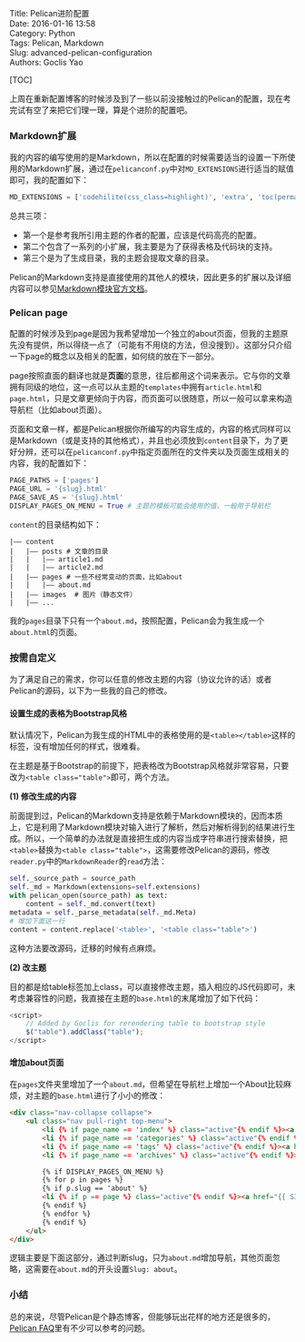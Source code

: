 Title: Pelican进阶配置  
Date: 2016-01-16 13:58  
Category: Python  
Tags: Pelican, Markdown  
Slug: advanced-pelican-configuration  
Authors: Goclis Yao  

[TOC]

上周在重新配置博客的时候涉及到了一些以前没接触过的Pelican的配置，现在考完试有空了来把它们理一理，算是个进阶的配置吧。

### Markdown扩展
我的内容的编写使用的是Markdown，所以在配置的时候需要适当的设置一下所使用的Markdown扩展，通过在`pelicanconf.py`中对`MD_EXTENSIONS`进行适当的赋值即可，我的配置如下：

```python
MD_EXTENSIONS = ['codehilite(css_class=highlight)', 'extra', 'toc(permalink=true)']
```

总共三项：

- 第一个是参考我所引用主题的作者的配置，应该是代码高亮的配置。
- 第二个包含了一系列的小扩展，我主要是为了获得表格及代码块的支持。
- 第三个是为了生成目录，我的主题会提取文章的目录。

Pelican的Markdown支持是直接使用的其他人的模块，因此更多的扩展以及详细内容可以参见[Markdown模块官方文档][1]。

### Pelican page
配置的时候涉及到page是因为我希望增加一个独立的about页面，但我的主题原先没有提供，所以得绕一点了（可能有不用绕的方法，但没搜到）。这部分只介绍一下page的概念以及相关的配置，如何绕的放在下一部分。

page按照直面的翻译也就是**页面**的意思，往后都用这个词来表示。它与你的文章拥有同级的地位，这一点可以从主题的`templates`中拥有`article.html`和`page.html`，只是文章更倾向于内容，而页面可以很随意，所以一般可以拿来构造导航栏（比如about页面）。

页面和文章一样，都是Pelican根据你所编写的内容生成的，内容的格式同样可以是Markdown（或是支持的其他格式），并且也必须放到`content`目录下，为了更好分辨，还可以在`pelicanconf.py`中指定页面所在的文件夹以及页面生成相关的内容，我的配置如下：

```python
PAGE_PATHS = ['pages']
PAGE_URL = '{slug}.html'
PAGE_SAVE_AS = '{slug}.html'
DISPLAY_PAGES_ON_MENU = True # 主题的模板可能会使用的值，一般用于导航栏
```

`content`的目录结构如下：

```
|—— content
|   |—— posts # 文章的目录
|   |   |—— article1.md
|   |   |—— article2.md
|   |—— pages # 一些不经常变动的页面，比如about
|   |   |—— about.md
|   |—— images  # 图片（静态文件）
|   |—— ...
```

我的`pages`目录下只有一个`about.md`，按照配置，Pelican会为我生成一个`about.html`的页面。

### 按需自定义
为了满足自己的需求，你可以任意的修改主题的内容（协议允许的话）或者Pelican的源码，以下为一些我的自己的修改。

#### 设置生成的表格为Bootstrap风格
默认情况下，Pelican为我生成的HTML中的表格使用的是`<table></table>`这样的标签，没有增加任何的样式，很难看。

在主题是基于Bootstrap的前提下，把表格改为Bootstrap风格就非常容易，只要改为`<table class="table">`即可，两个方法。

__(1) 修改生成的内容__

前面提到过，Pelican的Markdown支持是依赖于Markdown模块的，因而本质上，它是利用了Markdown模块对输入进行了解析，然后对解析得到的结果进行生成。所以，一个简单的办法就是直接把生成的内容当成字符串进行搜索替换，把`<table>`替换为`<table class="table">`，这需要修改Pelican的源码，修改`reader.py`中的`MarkdownReader`的`read`方法：

```python
self._source_path = source_path
self._md = Markdown(extensions=self.extensions)
with pelican_open(source_path) as text:
	content = self._md.convert(text)
metadata = self._parse_metadata(self._md.Meta)
# 增加下面这一行
content = content.replace('<table>', '<table class="table">')
```

这种方法要改源码，迁移的时候有点麻烦。

__(2) 改主题__

目的都是给table标签加上class，可以直接修改主题，插入相应的JS代码即可，未考虑兼容性的问题，我直接在主题的`base.html`的末尾增加了如下代码：

```javascript
<script>
	// Added by Goclis for rerendering table to bootstrap style
	$("table").addClass("table");
</script>
```

#### 增加about页面
在`pages`文件夹里增加了一个`about.md`，但希望在导航栏上增加一个About比较麻烦，对主题的`base.html`进行了小小的修改：

```html
<div class="nav-collapse collapse">
    <ul class="nav pull-right top-menu">
        <li {% if page_name == 'index' %} class="active"{% endif %}><a href="/">Home</a></li>
        <li {% if page_name == 'categories' %} class="active"{% endif %}><a href="{{ SITEURL }}/categories.html">Categories</a></li>
        <li {% if page_name == 'tags' %} class="active"{% endif %}><a href="{{ SITEURL }}/tags.html">Tags</a></li>
        <li {% if page_name == 'archives' %} class="active"{% endif %}><a href="{{ SITEURL }}/archives.html">Archives</a></li>

        {% if DISPLAY_PAGES_ON_MENU %}
        {% for p in pages %}
        {% if p.slug == 'about' %}
        <li {% if p == page %} class="active"{% endif %}><a href="{{ SITEURL }}/{{ p.url }}">About</a></li>
        {% endif %}
        {% endfor %}
        {% endif %}
    </ul>
</div>
```

逻辑主要是下面这部分，通过判断slug，只为`about.md`增加导航，其他页面忽略，这需要在`about.md`的开头设置`Slug: about`。

### 小结
总的来说，尽管Pelican是个静态博客，但能够玩出花样的地方还是很多的，[Pelican FAQ][2]里有不少可以参考的问题。

[1]: http://pythonhosted.org/Markdown/extensions/
[2]: http://docs.getpelican.com/en/latest/faq.html#how-do-i-assign-custom-templates-on-a-per-page-basis
